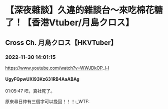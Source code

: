 # 【深夜雜談】久違的雜談台～來吃棉花糖了！【香港Vtuber/月島クロス】

## Cross Ch. 月島クロス【HKVTuber】

### 2022-11-30 14:01:15

https://www.youtube.com/watch?v=WWJDkOP_l-I

#### UgyFQpwUXl93Kz631RB4AaABAg

01:05:47 唔，真社死了。

原來尋日仲有三個字可以挽回！！！:_WTF:

